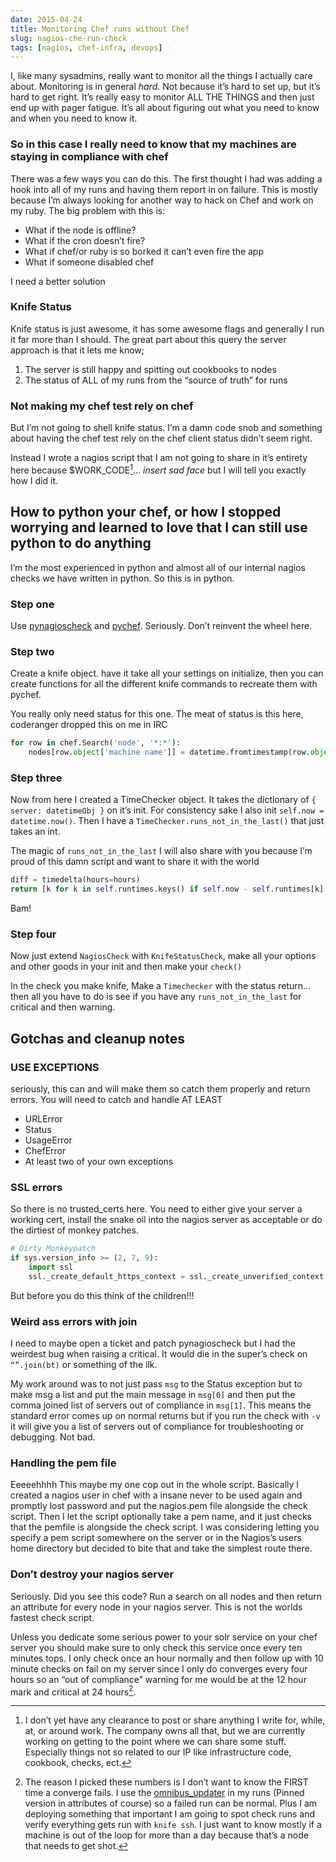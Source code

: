 ```yaml
---
date: 2015-04-24
title: Monitoring Chef runs without Chef
slug: nagios-che-run-check
tags: [nagios, chef-infra, devops]
---
```


I, like many sysadmins, really want to monitor all the things I actually care about. Monitoring is in general *hard*. Not because it’s hard to set up, but it’s hard to get right. It’s really easy to monitor ALL THE THINGS and then just end up with pager fatigue. It’s all about figuring out what you need to know and when you need to know it.

### So in this case I really need to know that my machines are staying in compliance with chef

There was a few ways you can do this. The first thought I had was adding a hook into all of my runs and having them report in on failure. This is mostly because I’m always looking for another way to hack on Chef and work on my ruby. The big problem with this is:

- What if the node is offline?
- What if the cron doesn’t fire?
- What if chef/or ruby is so borked it can’t even fire the app
- What if someone disabled chef

I need a better solution

### Knife Status

Knife status is just awesome, it has some awesome flags and generally I run it far more than I should. The great part about this query the server approach is that it lets me know;

1. The server is still happy and spitting out cookbooks to nodes
2. The status of ALL of my runs from the “source of truth” for runs

### Not making my chef test rely on chef

But I’m not going to shell knife status. I’m a damn code snob and something about having the chef test rely on the chef client status didn’t seem right.

Instead I wrote a nagios script that I am not going to share in it’s entirety here because $WORK_CODE[^WORKCODE]… *insert sad face* but I will tell you exactly how I did it.

[^WORKCODE]: I don’t yet have any clearance to post or share anything I write for, while, at, or around work. The company owns all that, but we are currently working on getting to the point where we can share some stuff. Especially things not so related to our IP like infrastructure code, cookbook, checks, ect.

## How to python your chef, or how I stopped worrying and learned to love that I can still use python to do anything

I’m the most experienced in python and almost all of our internal nagios checks we have written in python. So this is in python.

### Step one

Use [pynagioscheck](https://github.com/saj/pynagioscheck) and [pychef](https://github.com/coderanger/pychef). Seriously. Don’t reinvent the wheel here.

### Step two

Create a knife object. have it take all your settings on initialize, then you can create functions for all the different knife commands to recreate them with pychef.

You really only need status for this one. The meat of status is this here, coderanger dropped this on me in IRC

```python
for row in chef.Search('node', '*:*'):
    nodes[row.object['machine name']] = datetime.fromtimestamp(row.object['ohai_time'])
```

### Step three

Now from here I created a TimeChecker object. It takes the dictionary of `{ server: datetimeObj }` on it’s init. For consistency sake I also init `self.now = datetime.now()`. Then I have a `TimeChecker.runs_not_in_the_last()` that just takes an int.

The magic of `runs_not_in_the_last` I will also share with you because I’m proud of this damn script and want to share it with the world

```python
diff = timedelta(hours=hours)
return [k for k in self.runtimes.keys() if self.now - self.runtimes[k] > diff]
```

Bam!

### Step four

Now just extend `NagiosCheck` with `KnifeStatusCheck`, make all your  options and other goods in your init and then make your `check()`

In the check you make knife, Make a `Timechecker` with the status return… then all you have to do is see if you have any `runs_not_in_the_last` for critical and then warning.

## Gotchas and cleanup notes

### USE EXCEPTIONS

seriously, this can and will make them so catch them properly and return errors. You will need to catch and handle AT LEAST

- URLError
- Status
- UsageError
- ChefError
- At least two of your own exceptions

### SSL errors

So there is no trusted_certs here. You need to either give your server a working cert, install the snake oil into the nagios server as acceptable or do the dirtiest of monkey patches.

```python
# Dirty Monkeypatch
if sys.version_info >= (2, 7, 9):
    import ssl
    ssl._create_default_https_context = ssl._create_unverified_context
```

But before you do this think of the children!!!

### Weird ass errors with join

I need to maybe open a ticket and patch pynagioscheck but I had the weirdest bug when raising a critical. It would die in the super’s check on `“”.join(bt)` or something of the ilk.

My work around was to not just pass `msg` to the Status exception but to make msg a list and put the main message in `msg[0]` and then put the comma joined list of servers out of compliance in `msg[1]`. This means the standard error comes up on normal returns but if you run the check with `-v` it will give you a list of servers out of compliance for troubleshooting or debugging. Not bad.

### Handling the pem file

Eeeeehhhh This maybe my one cop out in the whole script. Basically I created a nagios user in chef with a insane never to be used again and promptly lost password and put the nagios.pem file alongside the check script. Then I let the script optionally take a pem name, and it just checks that the pemfile is alongside the check script. I was considering letting you specify a pem script somewhere on the server or in the Nagios’s users home directory but decided to bite that and take the simplest route there.

### Don’t destroy your nagios server

Seriously. Did you see this code? Run a search on all nodes and then return an attribute for every node in your nagios server. This is not the worlds fastest check script.

Unless you dedicate some serious power to your solr service on your chef server you should make sure to only check this service once every ten minutes tops. I only check once an hour normally and then follow up with 10 minute checks on fail on my server since I only do converges every four hours so an “out of compliance” warning for me would be at the 12 hour mark and critical at 24 hours[^MATH].

[^MATH]: The reason I picked these numbers is I don’t want to know the FIRST time a converge fails. I use the [omnibus_updater](https://supermarket.chef.io/cookbooks/omnibus_updater) in my runs (Pinned version in attributes of course) so a failed run can be normal. Plus I am deploying something that important I am going to spot check runs and verify everything gets run with `knife ssh`. I just want to know mostly if a machine is out of the loop for more than a day because that’s a node that needs to get shot.
